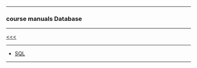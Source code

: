 
---

### course manuals Database

---

[<<<](https://github.com/ttltrk/PRG/blob/master/COUR_MAN.MD)

---

* <a href="">SQL</a>

---
